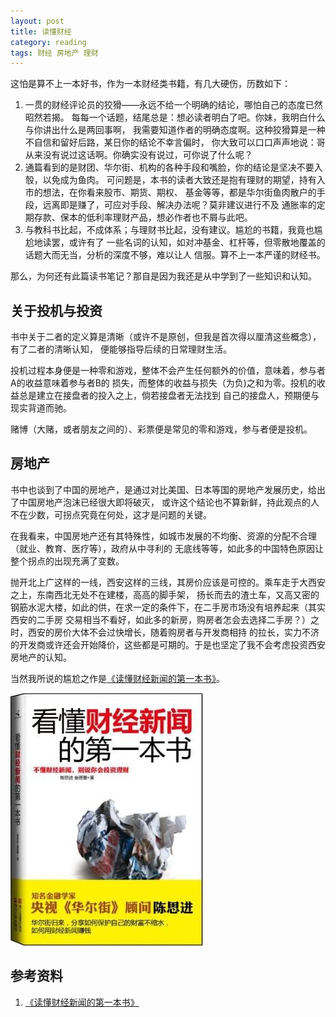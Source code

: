 ```yaml
---
layout: post
title: 读懂财经
category: reading
tags: 财经 房地产 理财
---
```


这怕是算不上一本好书，作为一本财经类书籍，有几大硬伤，历数如下：

1. 一贯的财经评论员的狡猾——永远不给一个明确的结论，哪怕自己的态度已然昭然若揭。
   每每一个话题，结尾总是：想必读者明白了吧。你妹，我明白什么与你讲出什么是两回事啊， 
   我需要知道作者的明确态度啊。这种狡猾算是一种不自信和留好后路，某日你的结论不幸言偏时，
   你大致可以口口声声地说：哥从来没有说过这话啊。你确实没有说过，可你说了什么呢？
2. 通篇看到的是财团、华尔街、机构的各种手段和嘴脸，你的结论是坚决不要入彀，以免成为鱼肉。
   可问题是，本书的读者大致还是抱有理财的期望，持有入市的想法，在你看来股市、期货、期权、
   基金等等，都是华尔街鱼肉散户的手段，远离即是赚了，可应对手段、解决办法呢？莫非建议进行不及
   通胀率的定期存款、保本的低利率理财产品，想必作者也不屑与此吧。
3. 与教科书比起，不成体系；与理财书比起，没有建议。尴尬的书籍，我竟也尴尬地读罢，或许有了
   一些名词的认知，如对冲基金、杠杆等，但零散地覆盖的话题大而无当，分析的深度不够，难以让人
   信服。算不上一本严谨的财经书。

那么，为何还有此篇读书笔记？那自是因为我还是从中学到了一些知识和认知。

## 关于投机与投资

书中关于二者的定义算是清晰（或许不是原创，但我是首次得以厘清这些概念），有了二者的清晰认知，
便能够指导后续的日常理财生活。

投机过程本身便是一种零和游戏，整体不会产生任何额外的价值，意味着，参与者A的收益意味着参与者B的
损失，而整体的收益与损失（为负)之和为零。投机的收益总是建立在接盘者的投入之上，倘若接盘者无法找到
自己的接盘人，预期便与现实背道而驰。

赌博（大赌，或者朋友之间的）、彩票便是常见的零和游戏，参与者便是投机。

## 房地产

书中也谈到了中国的房地产，是通过对比美国、日本等国的房地产发展历史，给出了中国房地产泡沫已经很大即将破灭，
或许这个结论也不算新鲜，持此观点的人不在少数，可拐点究竟在何处，这才是问题的关键。

在我看来，中国房地产还有其特殊性，如城市发展的不均衡、资源的分配不合理（就业、教育、医疗等），政府从中寻利的
无底线等等，如此多的中国特色原因让整个拐点的出现充满了变数。

抛开北上广这样的一线，西安这样的三线，其房价应该是可控的。乘车走于大西安之上，东南西北无处不在建楼，高高的脚手架，
扬长而去的渣土车，又高又密的钢筋水泥大楼，如此的供，在求一定的条件下，在二手房市场没有培养起来（其实西安的二手房
交易相当不看好，如此多的新房，购房者怎会去选择二手房？）之时，西安的房价大体不会过快增长，随着购房者与开发商相持
的拉长，实力不济的开发商或许还会开始降价，这些都是可期的。于是也坚定了我不会考虑投资西安房地产的认知。

当然我所说的尴尬之作是[《读懂财经新闻的第一本书》][《读懂财经新闻的第一本书》]。

![caijing](/assets/images/caijing.jpg)


## 参考资料
1. [《读懂财经新闻的第一本书》][《读懂财经新闻的第一本书》]


[《读懂财经新闻的第一本书》]: http://book.douban.com/subject/7060413/

